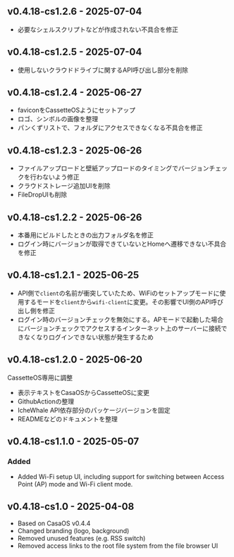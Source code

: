 ## v0.4.18-cs1.2.6 - 2025-07-04
- 必要なシェルスクリプトなどが作成されない不具合を修正

## v0.4.18-cs1.2.5 - 2025-07-04
- 使用しないクラウドドライブに関するAPI呼び出し部分を削除

## v0.4.18-cs1.2.4 - 2025-06-27
- faviconをCassetteOSようにセットアップ
- ロゴ、シンボルの画像を整理
- パンくずリストで、フォルダにアクセスできなくなる不具合を修正

## v0.4.18-cs1.2.3 - 2025-06-26
- ファイルアップロードと壁紙アップロードのタイミングでバージョンチェックを行わないよう修正
- クラウドストレージ追加UIを削除
- FileDropUIも削除

## v0.4.18-cs1.2.2 - 2025-06-26
- 本番用にビルドしたときの出力フォルダ名を修正
- ログイン時にバージョンが取得できていないとHomeへ遷移できない不具合を修正

## v0.4.18-cs1.2.1 - 2025-06-25
- API側で`client`の名前が衝突していたため、WiFiのセットアップモードに使用するモードを`client`から`wifi-client`に変更。その影響でUI側のAPI呼び出し側を修正
- ログイン時のバージョンチェックを無効にする。APモードで起動した場合にバージョンチェックでアクセスするインターネット上のサーバーに接続できなくなりログインできない状態が発生するため
## v0.4.18-cs1.2.0 - 2025-06-20
CassetteOS専用に調整
- 表示テキストをCasaOSからCassetteOSに変更
- GithubActionの整理
- IcheWhale API依存部分のパッケージバージョンを固定
- READMEなどのドキュメントを整理

## v0.4.18-cs1.1.0 - 2025-05-07
### Added
- Added Wi-Fi setup UI, including support for switching between Access Point (AP) mode and Wi-Fi client mode.

## v0.4.18-cs1.0 - 2025-04-08
- Based on CasaOS v0.4.4
- Changed branding (logo, background)
- Removed unused features (e.g. RSS switch)
- Removed access links to the root file system from the file browser UI
